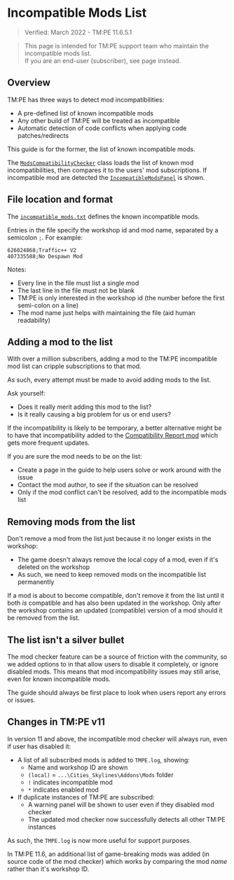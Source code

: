 # Incompatible Mods List

> Verified: March 2022 - TM:PE 11.6.5.1

> This page is intended for TM:PE support team who maintain the incompatible mods list.  
> If you are an end-user (subscriber), see [](Incompatible-Mods.md) page instead.

## Overview

TM:PE has three ways to detect mod incompatibilities:

* A pre-defined list of known incompatible mods
* Any other build of TM:PE will be treated as incompatible
* Automatic detection of code conflicts when applying code patches/redirects

This guide is for the former, the list of known incompatible mods.

The [`ModsCompatibilityChecker`](https://github.com/krzychu124/Cities-Skylines-Traffic-Manager-President-Edition/blob/master/TLM/TLM/Util/ModsCompatibilityChecker.cs)
class loads the list of known mod incompatibilities, then compares it to the users' mod subscriptions. If incompatible
mod are detected
the [`IncompatibleModsPanel`](https://github.com/krzychu124/Cities-Skylines-Traffic-Manager-President-Edition/blob/master/TLM/TLM/UI/IncompatibleModsPanel.cs)
is shown.

## File location and format

The [`incompatible_mods.txt`](https://github.com/krzychu124/Cities-Skylines-Traffic-Manager-President-Edition/blob/master/TLM/TLM/Resources/incompatible_mods.txt)
defines the known incompatible mods.

Entries in the file specify the workshop id and mod name, separated by a semicolon `;`. For example:

```
626024868;Traffic++ V2
407335588;No Despawn Mod
```

Notes:

* Every line in the file must list a single mod
* The last line in the file must not be blank
* TM:PE is only interested in the workshop id (the number before the first semi-colon on a line)
* The mod name just helps with maintaining the file (aid human readability)

## Adding a mod to the list

With over a million subscribers, adding a mod to the TM:PE incompatible mod list can cripple subscriptions to that mod.

As such, every attempt must be made to avoid adding mods to the list.

Ask yourself:

* Does it really merit adding this mod to the list?
* Is it really causing a big problem for us or end users?

If the incompatibility is likely to be temporary, a better alternative might be to have that incompatibility added to
the [Compatibility Report mod](https://steamcommunity.com/sharedfiles/filedetails/?id=2633433869) which gets more
frequent updates.

If you are sure the mod needs to be on the list:

* Create a page in the [](Troubleshooting.md) guide to help users solve or work around with the issue
* Contact the mod author, to see if the situation can be resolved
* Only if the mod conflict can't be resolved, add to the incompatible mods list

## Removing mods from the list

Don't remove a mod from the list just because it no longer exists in the workshop:

* The game doesn't always remove the local copy of a mod, even if it's deleted on the workshop
* As such, we need to keep removed mods on the incompatible list permanently

If a mod is about to become compatible, don't remove it from the list until it both _is_ compatible and has also been
updated in the workshop. Only after the workshop contains an updated (compatible) version of a mod should it be removed
from the list.

## The list isn't a silver bullet

The mod checker feature can be a source of friction with the community, so we added options to [](General.md)
in [](Settings.md) that allow users to disable it completely, or ignore disabled mods. This means that mod
incompatibility issues may still arise, even for known incompatible mods.

The [](Troubleshooting.md) guide should always be first place to look when users report any errors or
issues.

## Changes in TM:PE v11

In version 11 and above, the incompatible mod checker will always run, even if user has disabled it:

* A list of all subscribed mods is added to `TMPE.log`, showing:
    * Name and workshop ID are shown
    * `(local)` = `...\Cities_Skylines\Addons\Mods` folder
    * `!` indicates incompatible mod
    * `*` indicates enabled mod
* If duplicate instances of TM:PE are subscribed:
    * A warning panel will be shown to user even if they disabled mod checker
    * The updated mod checker now successfully detects all other TM:PE instances

As such, the `TMPE.log` is now more useful for support purposes.

In TM:PE 11.6, an additional list of game-breaking mods was added (in source code of the mod checker) which works by
comparing the mod _name_ rather than it's workshop ID.
